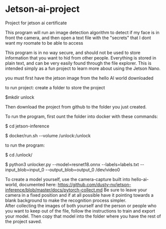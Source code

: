 # Jetson-ai-project
Project for jetson ai certificate

This program will run an image detection algorithm to detect if my face is in front the camera, and then open a text file with the "secrets" that I dont want my roomate to be able to access

This program is in no way secure, and should not be used to store information that you want to hid from other people.  Everything is stored in plain text, and can be very easily found through the file explorer.  This is intended simply as a fun project to learn more about using the Jetson Nano.

you must first have the jetson image from the hello AI world downloaded

to run project:
create a folder to store the project

$mkdir unlock

Then download the project from github to the folder you just created.

To run the program, first ount the folder into docker with these commands:


$ cd jetson-inference

$ docker/run.sh --volume /unlock:/unlock


to run the program:


$ cd /unlock/

$ python3 unlocker.py --model=resnet18.onnx --labels=labels.txt --input_blob=input_0 --output_blob=output_0 /dev/video0



To create a model yourself, use the camera-capture built into hello-ai-world, documented here: https://github.com/dusty-nv/jetson-inference/blob/master/docs/pytorch-collect.md
Be sure to leave your camera in a fixed position and if at all possible have it pointing towards a blank background to make the recognition process simpler.  
After collecting the images of both yourself and the person or people who you want to keep out of the file, follow the instructions to train and export your model.  Then copy that model into the folder where you have the rest of the project saved.
